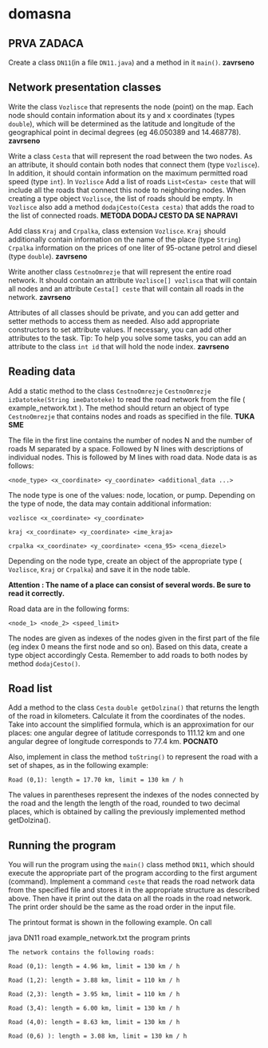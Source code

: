 # domasna
## PRVA ZADACA
Create a class `DN11`(in a file `DN11.java`) and a method in it `main()`.  **zavrseno**

## Network presentation classes
Write the class `Vozlisce` that represents the node (point) on the map. Each node should contain information about its y and x coordinates (types `double`), which will be determined as the latitude and longitude of the geographical point in decimal degrees (eg 46.050389 and 14.468778). **zavrseno**

Write a class `Cesta` that will represent the road between the two nodes. As an attribute, it should contain both nodes that connect them (type `Vozlisce`). In addition, it should contain information on the maximum permitted road speed (type `int`). In `Vozlisce` Add a list of roads `List<Cesta> ceste` that will include all the roads that connect this node to neighboring nodes. When creating a type object `Vozlisce`, the list of roads should be empty. In `Vozlisce` also add a method `dodajCesto(Cesta cesta)` that adds the road to the list of connected roads. **METODA DODAJ CESTO DA SE NAPRAVI**

Add class `Kraj` and `Crpalka`, class extension `Vozlisce`. `Kraj` should additionally contain information on the name of the place (type `String`) `Crpalka` information on the prices of one liter of 95-octane petrol and diesel (type `double`). **zavrseno**

Write another class `CestnoOmrezje` that will represent the entire road network. It should contain an attribute `Vozlisce[] vozlisca` that will contain all nodes and an attribute `Cesta[] ceste` that will contain all roads in the network. **zavrseno**

Attributes of all classes should be private, and you can add getter and setter methods to access them as needed. Also add appropriate constructors to set attribute values. If necessary, you can add other attributes to the task.
Tip: To help you solve some tasks, you can add an attribute to the class  `int id` that will hold the node index. **zavrseno**
  
## Reading data

Add a static method to the class `CestnoOmrezje` `CestnoOmrezje izDatoteke(String imeDatoteke)` to read the road network from the file ( example_network.txt ). The method should return an object of type `CestnoOmrezje` that contains nodes and roads as specified in the file. **TUKA SME**

The file in the first line contains the number of nodes N and the number of roads M separated by a space. Followed by N lines with descriptions of individual nodes. This is followed by M lines with road data.
Node data is as follows:

`<node_type> <x_coordinate> <y_coordinate> <additional_data ...>`

The node type is one of the values: node, location, or pump. Depending on the type of node, the data may contain additional information:

`vozlisce <x_coordinate> <y_coordinate> `

`kraj <x_coordinate> <y_coordinate> <ime_kraja> `

`crpalka <x_coordinate> <y_coordinate> <cena_95> <cena_diezel>`

Depending on the node type, create an object of the appropriate type ( `Vozlisce`,  `Kraj` or `Crpalka`) and save it in the node table.


**Attention : The name of a place can consist of several words. Be sure to read it correctly.**

Road data are in the following forms:

`<node_1> <node_2> <speed_limit>`

The nodes are given as indexes of the nodes given in the first part of the file (eg index 0 means the first node and so on). Based on this data, create a type object accordingly Cesta. Remember to add roads to both nodes by method `dodajCesto()`.

## Road list
Add a method to the class `Cesta` `double getDolzina()` that returns the length of the road in kilometers. Calculate it from the coordinates of the nodes. Take into account the simplified formula, which is an approximation for our places: one angular degree of latitude corresponds to 111.12 km and one angular degree of longitude corresponds to 77.4 km. **POCNATO**

Also, implement in class the method `toString()` to represent the road with a set of shapes, as in the following example:

`Road (0,1): length = 17.70 km, limit = 130 km / h`

The values in parentheses represent the indexes of the nodes connected by the road and the length the length of the road, rounded to two decimal places, which is obtained by calling the previously implemented method getDolzina().

## Running the program
You will run the program using the `main()` class method `DN11`, which should execute the appropriate part of the program according to the first argument (command). Implement a command `ceste` that reads the road network data from the specified file and stores it in the appropriate structure as described above. Then have it print out the data on all the roads in the road network. The print order should be the same as the road order in the input file.

The printout format is shown in the following example. On call

java DN11 road example_network.txt
the program prints

`The network contains the following roads: `
  
`Road (0,1): length = 4.96 km, limit = 130 km / h `
  
`Road (1,2): length = 3.88 km, limit = 110 km / h `
  
`Road (2,3): length = 3.95 km, limit = 110 km / h  `
  
`Road (3,4): length = 6.00 km, limit = 130 km / h  `
  
`Road (4,0): length = 8.63 km, limit = 130 km / h  `
  
`Road (0,6) ): length = 3.08 km, limit = 130 km / h `

